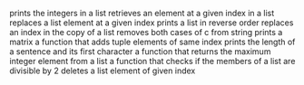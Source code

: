 prints the integers in a list
retrieves an element at a given index in a list
replaces a list element at a given index
prints a list in reverse order
replaces an index in the copy of a list
removes both cases of c from string
prints a matrix
a function that adds tuple elements of same index
prints the length of a sentence and its first character
a function that returns the maximum integer element from a list
a function that checks if the members of a list are divisible by 2
deletes a list element of given index
